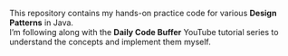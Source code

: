 This repository contains my hands-on practice code for various **Design Patterns** in Java.  
I’m following along with the **Daily Code Buffer** YouTube tutorial series to understand the concepts and implement them myself.
